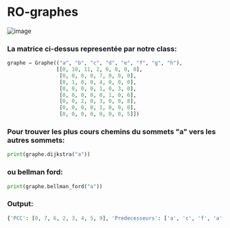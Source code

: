 # RO-graphes
![image](https://github.com/OussamaDarrazi/RO-graphes/assets/34890717/5a3c8204-e609-485e-8cc5-2d492b3776d5)

### La matrice ci-dessus representée par notre class:
```python
graphe = Graphe(("a", "b", "c", "d", "e", "f", "g", "h"),
                [[0, 10, 11, 2, 0, 0, 0, 0],
                 [0, 0, 0, 0, 7, 0, 0, 0],
                 [0, 1, 0, 0, 4, 0, 0, 0],
                 [0, 0, 0, 0, 1, 0, 3, 0],
                 [0, 0, 0, 0, 0, 1, 0, 6],
                 [0, 0, 2, 0, 3, 0, 0, 8],
                 [0, 0, 0, 0, 1, 0, 0, 0],
                 [0, 0, 0, 0, 0, 0, 0, 5]])
```

### Pour trouver les plus cours chemins du sommets "a" vers les autres sommets:
```python
print(graphe.dijkstra("a"))
```
### ou bellman ford:
```python
print(graphe.bellman_ford("a"))
```

### Output:
```python
{'PCC': [0, 7, 6, 2, 3, 4, 5, 9], 'Predecesseurs': ['a', 'c', 'f', 'a', 'd', 'e', 'd', 'e']}
```
